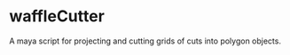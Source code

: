 waffleCutter
============

A maya script for projecting and cutting grids of cuts into polygon objects.
